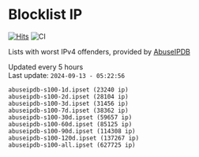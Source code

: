 # Blocklist IP

[![Hits](https://hits.seeyoufarm.com/api/count/incr/badge.svg?url=https%3A%2F%2Fgithub.com%2Fborestad%2Fblocklist-ip%2F&count_bg=%2379C83D&title_bg=%23555555&icon=&icon_color=%23E7E7E7&title=hits&edge_flat=false)](https://hits.seeyoufarm.com)  ![CI](https://img.shields.io/github/workflow/status/borestad/blocklist-ip/CI?style=flat-square)

Lists with worst IPv4 offenders, provided by [AbuseIPDB](https://www.abuseipdb.com/)

<!-- FOOTER-PLACEHOLDER -->
Updated every 5 hours<br>
Last update: `2024-09-13 - 05:22:56`
```
abuseipdb-s100-1d.ipset (23240 ip)
abuseipdb-s100-2d.ipset (28104 ip)
abuseipdb-s100-3d.ipset (31456 ip)
abuseipdb-s100-7d.ipset (38362 ip)
abuseipdb-s100-30d.ipset (59657 ip)
abuseipdb-s100-60d.ipset (85125 ip)
abuseipdb-s100-90d.ipset (114308 ip)
abuseipdb-s100-120d.ipset (137267 ip)
abuseipdb-s100-all.ipset (627725 ip)
```
